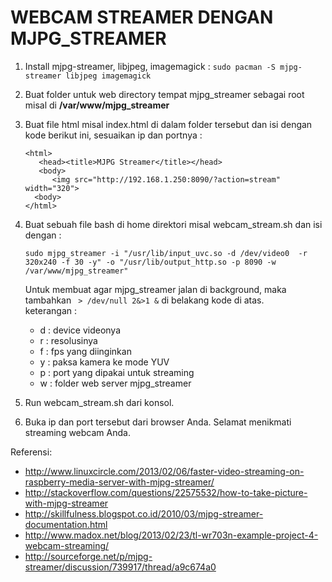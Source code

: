 # WEBCAM STREAMER DENGAN MJPG_STREAMER
1.	Install mjpg-streamer, libjpeg, imagemagick	: `sudo pacman -S mjpg-streamer libjpeg imagemagick`
2.	Buat folder untuk web directory tempat mjpg_streamer sebagai root misal di **/var/www/mjpg_streamer**
3.	Buat file html misal index.html di dalam folder tersebut dan isi dengan kode berikut ini, sesuaikan ip dan portnya :
	```
	<html>	
	   <head><title>MJPG Streamer</title></head>	
	   <body>
		  <img src="http://192.168.1.250:8090/?action=stream" width="320">
	  <body>
	</html>
	```
	
4.	Buat sebuah file bash di home direktori misal webcam_stream.sh dan isi dengan :
	```
	sudo mjpg_streamer -i "/usr/lib/input_uvc.so -d /dev/video0  -r 320x240 -f 30 -y" -o "/usr/lib/output_http.so -p 8090 -w /var/www/mjpg_streamer"
	```
	Untuk membuat agar mjpg_streamer jalan di background, maka tambahkan ` > /dev/null 2&>1 &` di belakang kode di atas.  
	keterangan :
	- d : device videonya
	- r : resolusinya
	- f : fps yang diinginkan
	- y : paksa kamera ke mode YUV
	- p : port yang dipakai untuk streaming
	- w : folder web server mjpg_streamer

5. Run webcam_stream.sh dari konsol.
6. Buka ip dan port tersebut dari browser Anda. Selamat menikmati streaming webcam Anda.

Referensi:
 - http://www.linuxcircle.com/2013/02/06/faster-video-streaming-on-raspberry-media-server-with-mjpg-streamer/
 - http://stackoverflow.com/questions/22575532/how-to-take-picture-with-mjpg-streamer
 - http://skillfulness.blogspot.co.id/2010/03/mjpg-streamer-documentation.html
 - http://www.madox.net/blog/2013/02/23/tl-wr703n-example-project-4-webcam-streaming/
 - http://sourceforge.net/p/mjpg-streamer/discussion/739917/thread/a9c674a0
